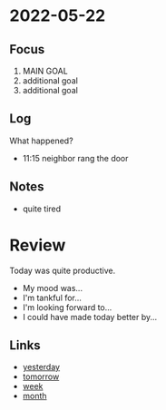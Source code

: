 # 2022-05-22

## Focus
1. MAIN GOAL
2. additional goal
3. additional goal

## Log
What happened?
- 11:15 neighbor rang the door

## Notes
- quite tired

# Review
Today was quite productive.

- My mood was...
- I'm tankful for...
- I'm looking forward to...
- I could have made today better by...

## Links
- [yesterday](calendar/days/2022-05-21.md)
- [tomorrow](calendar/days/2022-05-23.md)
- [week](calendar/weeks/2022-20.md)
- [month](calendar/months/2022-05)
